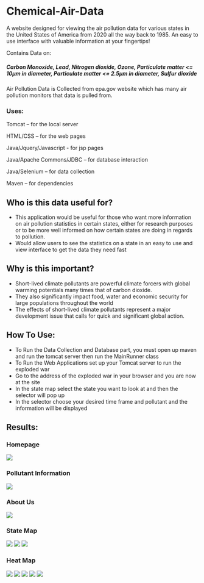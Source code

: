 # Chemical-Air-Data
A website designed for viewing the air pollution data for various states in the United States of America from 2020 all the way back to 1985. An easy to use interface with valuable information at your fingertips!

Contains Data on:
##### Carbon Monoxide, Lead, Nitrogen dioxide, Ozone, Particulate matter <= 10μm in diameter, Particulate matter <= 2.5μm in diameter, Sulfur dioxide

Air Pollution Data is Collected from epa.gov website which has many air pollution monitors that data is pulled from.

### Uses:
Tomcat – for the local server

HTML/CSS – for the web pages

Java/Jquery/Javascript - for jsp pages

Java/Apache Commons/JDBC – for database interaction

Java/Selenium – for data collection

Maven – for dependencies


## Who is this data useful for?
- This application would be useful for those who want more information on air pollution statistics in certain states, either for research purposes or to be more well informed on how certain states are doing in regards to pollution.
- Would allow users to see the statistics on a state in an easy to use and view interface to get the data they need fast

## Why is this important?
- Short-lived climate pollutants are powerful climate forcers with global warming potentials many times that of carbon dioxide. 
- They also significantly impact food, water and economic security for large populations throughout the world
- The effects of short-lived climate pollutants represent a major development issue that calls for quick and significant global action. 

## How To Use:
- To Run the Data Collection and Database part, you must open up maven and run the tomcat server then run the MainRunner class
- To Run the Web Applications set up your Tomcat server to run the exploded war
- Go to the address of the exploded war in your browser and you are now at the site
- In the state map select the state you want to look at and then the selector will pop up
- In the selector choose your desired time frame and pollutant and the information will be displayed

## Results:

### Homepage

![](/Air%20Data%20Screenshots/homepage.PNG)

### Pollutant Information

![](/Air%20Data%20Screenshots/pollutantInfo.PNG)

### About Us

![](/Air%20Data%20Screenshots/aboutUs.PNG)

### State Map

![](/Air%20Data%20Screenshots/stateMapBase.PNG)
![](/Air%20Data%20Screenshots/stateMapForme.PNG)
![](/Air%20Data%20Screenshots/stateMapDisplayedInfo.PNG)

### Heat Map

![](/Air%20Data%20Screenshots/heatMapBase.PNG)
![](/Air%20Data%20Screenshots/heatMapBlue.PNG)
![](/Air%20Data%20Screenshots/heatMapRed.PNG)
![](/Air%20Data%20Screenshots/heatMapGreen.PNG)
![](/Air%20Data%20Screenshots/heatMapGreenDisplay.png)
